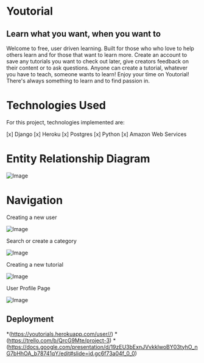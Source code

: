 # Youtorial
## Learn what you want, when you want to


Welcome to free, user driven learning. Built for those who who love to help others 
learn and for those that want to learn more. 
Create an account to save any tutorials you want to check out later, give creators 
feedback on their content or to ask questions. Anyone can create a tutorial, 
whatever you have to teach, someone wants to learn! Enjoy your time on Youtorial! 
There's always something to learn and to find passion in.

   
# Technologies Used
For this project, technologies implemented are:

[x] Django
[x] Heroku
[x] Postgres 
[x] Python
[x] Amazon Web Services


#  Entity Relationship Diagram
![Image](https://i.imgur.com/cDRy5iU.jpg)


# Navigation
Creating a new user

![Image](https://i.imgur.com/OSteH5b.jpg)


Search or create a category

![Image](https://i.imgur.com/P8pf0sf.jpg)

Creating a new tutorial
 
![Image](https://i.imgur.com/CBvQytx.jpg)

User Profile Page

![Image](https://i.imgur.com/bOMZl3P.jpg)


## Deployment
*(https://youtorials.herokuapp.com/user//)
*(https://trello.com/b/QrcG9Mte/project-3)
*(https://docs.google.com/presentation/d/19zEU3bExnJVvkklwoBY03tyhO_nG7bHhOA_b78741qY/edit#slide=id.gc6f73a04f_0_0)


                            
